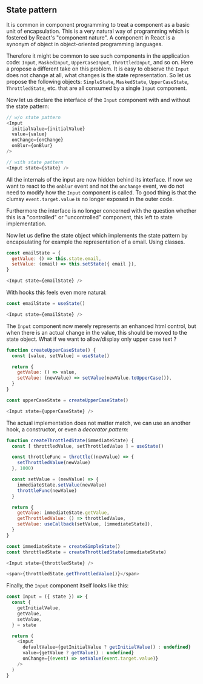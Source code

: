 ## State pattern

It is common in component programming to treat a component as a basic unit of
encapsulation.  This is a very natural way of programming which is fostered by
React's "component nature". A component in React is a synonym of object in
object-oriented programming languages.

Therefore it might be common to see such components in the application code:
`Input`, `MaskedInput`, `UpperCaseInput`, `ThrottledInput`, and so on.  Here a
propose a different take on this problem.  It is easy to observe the `Input`
does not change at all, what changes is the state representation.  So let us
propose the following objects: `SimpleState`, `MaskedState`, `UpperCaseState`,
`ThrottledState`, etc. that are all consumed by a single `Input` component.

Now let us declare the interface of the `Input` component with and without the
state pattern:

```js
// w/o state pattern
<Input
  initialValue={initialValue}
  value={value}
  onChange={onChange}
  onBlur={onBlur}
/>

// with state pattern
<Input state={state} />
```

All the internals of the input are now hidden behind its interface. If now
we want to react to the `onblur` event and not the `onchange` event, we
do not need to modify how the `Input` component is called. To good thing is 
that the clumsy `event.target.value` is no longer exposed in the outer code.

Furthermore the interface is no longer concerned with the question whether this
is a "controlled" or "uncontrolled" component, this left to state
implementation.

Now let us define the state object which implements the state pattern by
encapsulating for example the representation of a email. Using classes.

```js
const emailState = {
  getValue: () => this.state.email,
  setValue: (email) => this.setState({ email }),
}

<Input state={emailState} />
```

With hooks this feels even more natural:

```js
const emailState = useState()

<Input state={emailState} />
```

The `Input` component now merely represents an enhanced html control, but when
there is an actual change in the value, this should be moved to the state object.
What if we want to allow/display only upper case text ?

```js
function createUpperCaseState() {
  const [value, setValue] = useState()

  return {
    getValue: () => value,
    setValue: (newValue) => setValue(newValue.toUpperCase()),
  }
}

const upperCaseState = createUpperCaseState()

<Input state={upperCaseState} />
```

The actual implementation does not matter match, we can use an another hook, a
constructor, or even a *decorator pattern*:

```js
function createThrottledState(immediateState) {
  const [ throttledValue, setThrottledValue ] = useState()

  const throttleFunc = throttle((newValue) => {
    setThrottledValue(newValue)
  }, 1000)

  const setValue = (newValue) => {
    immediateState.setValue(newValue)
    throttleFunc(newValue)
  }

  return {
    getValue: immediateState.getValue,
    getThrottledValue: () => throttledValue,
    setValue: useCallback(setValue, [immediateState]),
  }
}

const immediateState = createSimpleState()
const throttledState = createThrottledState(immediateState)

<Input state={throttledState} />

<span>{throttledState.getThrottledValue()}</span>
```

Finally, the `Input` component itself looks like this:

```js
const Input = ({ state }) => {
  const {
    getInitialValue,
    getValue,
    setValue,
  } = state

  return (
    <input
      defaultValue={getInitialValue ? getInitialValue() : undefined}
      value={getValue ? getValue() : undefined}
      onChange={(event) => setValue(event.target.value)}
    />
  )
}
```


